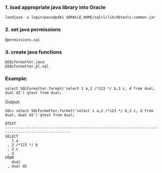 

### 1. load appropriate java library into Oracle
```
loadjava -u login/pass@pdb1 $ORACLE_HOME/sqlcl/lib/dbtools-common.jar
```

### 2. set java permissions

```
@permissions.sql
```

### 3. create java functions
```
@SQLFormatter.java
@SQLFormatter.pl.sql
```

### Example:

```
select SQLFormatter.format('select 1 a,2 /*123 */ b,3 c, d from dual, dual d2') qtext from dual;
```
Output:
```
SQL> select SQLFormatter.format('select 1 a,2 /*123 */ b,3 c, d from dual, dual d2') qtext from dual;
 
QTEXT
----------------------------------------------------------------------------------------------------
SELECT
   1 a
 , 2 /*123 */ b
 , 3 c
 , d
FROM
   dual
 , dual d2
 ```
